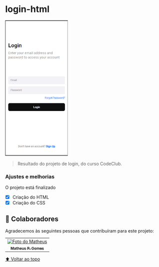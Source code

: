 # login-html

<img src="./example-image.png" width="200px" alt="logo-challenge">

> Resultado do projeto de login, do curso CodeClub.

### Ajustes e melhorias

O projeto está finalizado

- [x] Criação do HTML
- [x] Criação do CSS
## 🤝 Colaboradores

Agradecemos às seguintes pessoas que contribuíram para este projeto:

<table>
  <tr>
    <td align="center">
      <a href="https://github.com/mathetheu">
        <img src="https://avatars.githubusercontent.com/u/40884173?s=400&v=4" width="100px;" alt="Foto do Matheus"/><br>
        <sub>
          <b>Matheus P. Gomes</b>
        </sub>
      </a>
    </td>

  </tr>
</table>

[⬆ Voltar ao topo](#yoga-interface)<br>
